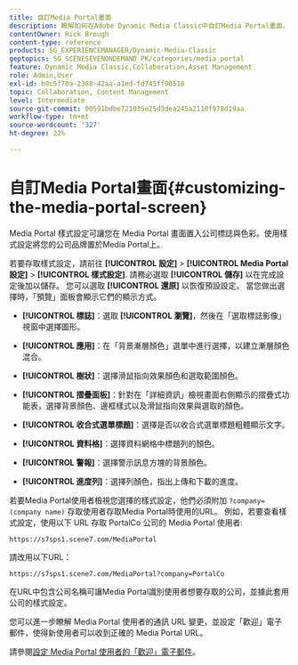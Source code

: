 ```yaml
---
title: 自訂Media Portal畫面
description: 瞭解如何在Adobe Dynamic Media Classic中自訂Media Portal畫面。
contentOwner: Rick Brough
content-type: reference
products: SG_EXPERIENCEMANAGER/Dynamic-Media-Classic
geptopics: SG_SCENESEVENONDEMAND_PK/categories/media_portal
feature: Dynamic Media Classic,Collaboration,Asset Management
role: Admin,User
exl-id: b0c5f70a-2388-42aa-a1ed-fd745ff90518
topic: Collaboration, Content Management
level: Intermediate
source-git-commit: 00591bdbe721035e25d3dea245a2110f978d19aa
workflow-type: tm+mt
source-wordcount: '327'
ht-degree: 22%

---
```


# 自訂Media Portal畫面{#customizing-the-media-portal-screen}

Media Portal 樣式設定可讓您在 Media Portal 畫面置入公司標誌與色彩。使用樣式設定將您的公司品牌置於Media Portal上。

若要存取樣式設定，請前往 **[!UICONTROL 設定]** > **[!UICONTROL Media Portal設定]** > **[!UICONTROL 樣式設定]**. 請務必選取 **[!UICONTROL 儲存]** 以在完成設定後加以儲存。 您可以選取 **[!UICONTROL 還原]** 以恢復預設設定。 當您做出選擇時，「預覽」面板會顯示它們的顯示方式。

* **[!UICONTROL 標誌]**：選取 **[!UICONTROL 瀏覽]**，然後在「選取標誌影像」視窗中選擇圖形。

* **[!UICONTROL 應用]**：在「背景漸層顏色」選單中進行選擇，以建立漸層顏色混合。

* **[!UICONTROL 樹狀]**：選擇滑鼠指向效果顏色和選取範圍顏色。

* **[!UICONTROL 摺疊面板]**：針對在「詳細資訊」檢視畫面右側顯示的摺疊式功能表，選擇背景顏色、邊框樣式以及滑鼠指向效果與選取的顏色。

* **[!UICONTROL 收合式選單標題]**：選擇是否以收合式選單標題粗體顯示文字。

* **[!UICONTROL 資料格]**：選擇資料網格中標題列的顏色。

* **[!UICONTROL 警報]**：選擇警示訊息方塊的背景顏色。

* **[!UICONTROL 進度列]**：選擇列顏色，指出上傳和下載的進度。

若要Media Portal使用者檢視您選擇的樣式設定，他們必須附加 `?company=(company name)` 存取使用者存取Media Portal時使用的URL。 例如，若要查看樣式設定，使用以下 URL 存取 PortalCo 公司的 Media Portal 使用者:

`https://s7sps1.scene7.com/MediaPortal`

請改用以下URL：

`https://s7sps1.scene7.com/MediaPortal?company=PortalCo`

在URL中包含公司名稱可讓Media Portal識別使用者想要存取的公司，並據此套用公司的樣式設定。

您可以進一步瞭解 Media Portal 使用者的通訊 URL 變更，並設定「歡迎」電子郵件，使得新使用者可以收到正確的 Media Portal URL。

請參閱[設定 Media Portal 使用者的「歡迎」電子郵件](adding-media-portal-users.md#setting_up_the_welcome_e_mail_message_for_media_portal_users)。
